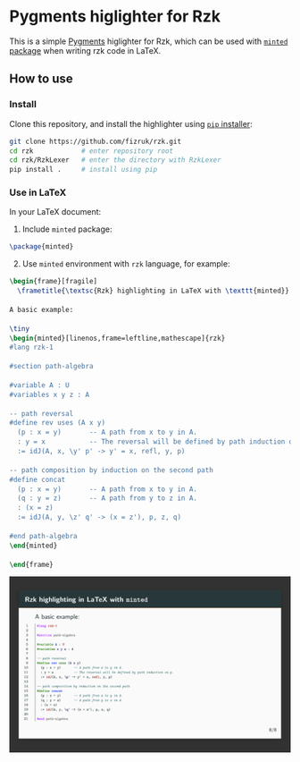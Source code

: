 # Pygments higlighter for Rzk

This is a simple [Pygments](https://pygments.org) higlighter for Rzk, which can be used with [`minted` package](https://www.ctan.org/pkg/minted) when writing rzk code in LaTeX.

## How to use

### Install

Clone this repository, and install the highlighter using [`pip` installer](https://pip.pypa.io/en/stable/):

```sh
git clone https://github.com/fizruk/rzk.git
cd rzk            # enter repository root
cd rzk/RzkLexer   # enter the directory with RzkLexer
pip install .     # install using pip
```

### Use in LaTeX

In your LaTeX document:

1. Include `minted` package:

```tex
\package{minted}
```

2. Use `minted` environment with `rzk` language, for example:

```tex
\begin{frame}[fragile]
  \frametitle{\textsc{Rzk} highlighting in LaTeX with \texttt{minted}}

A basic example:

\tiny
\begin{minted}[linenos,frame=leftline,mathescape]{rzk}
#lang rzk-1

#section path-algebra

#variable A : U
#variables x y z : A

-- path reversal
#define rev uses (A x y)
  (p : x = y)       -- A path from x to y in A.
  : y = x           -- The reversal will be defined by path induction on p.
  := idJ(A, x, \y' p' -> y' = x, refl, y, p)

-- path composition by induction on the second path
#define concat 
  (p : x = y)       -- A path from x to y in A.
  (q : y = z)       -- A path from y to z in A.
  : (x = z)
  := idJ(A, y, \z' q' -> (x = z'), p, z, q)

#end path-algebra
\end{minted}

\end{frame}
```

![Rendering rzk code in LaTeX (demo).](images/latex-highlighting-demo.png)
